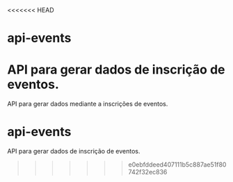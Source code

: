 <<<<<<< HEAD
# api-events
API para gerar dados de inscrição de eventos.
=======

API para gerar dados mediante a inscrições de eventos.

# api-events
API para gerar dados de inscrição de eventos.

>>>>>>> e0ebfddeed407111b5c887ae51f80742f32ec836
